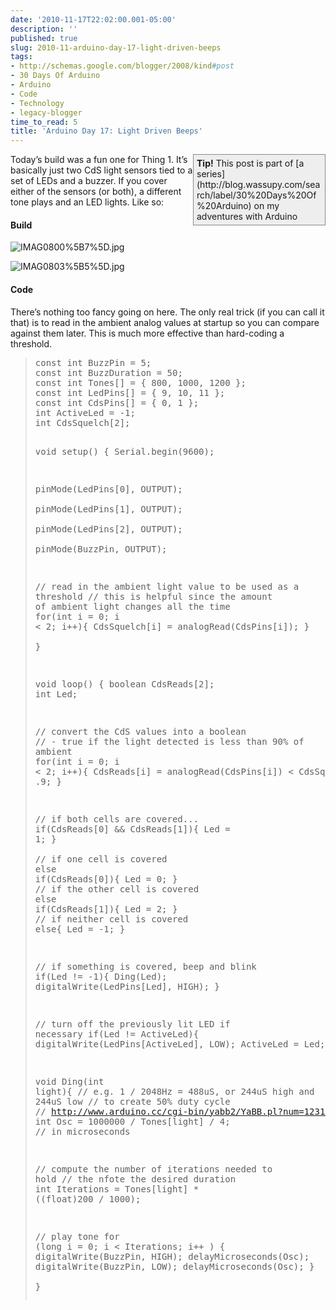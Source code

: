 ```yaml
---
date: '2010-11-17T22:02:00.001-05:00'
description: ''
published: true
slug: 2010-11-arduino-day-17-light-driven-beeps
tags:
- http://schemas.google.com/blogger/2008/kind#post
- 30 Days Of Arduino
- Arduino
- Code
- Technology
- legacy-blogger
time_to_read: 5
title: 'Arduino Day 17: Light Driven Beeps'
---
```


<div style="border-bottom: #888 1px solid; border-left: #888 1px solid; padding-bottom: 5px; background-color: #eee; margin: 0px auto; padding-left: 5px; width: 200px; padding-right: 5px; float: right; border-top: #888 1px solid; border-right: #888 1px solid; padding-top: 5px;"><strong>Tip!</strong> This post is part of [a series](http://blog.wassupy.com/search/label/30%20Days%20Of%20Arduino) on my adventures with Arduino</div>

Today’s build was a fun one for Thing 1. It’s basically just two CdS light sensors tied to a set of LEDs and a buzzer. If you cover either of the sensors (or both), a different tone plays and an LED lights. Like so:  

  <h4>Build</h4>

![IMAG0800%5B7%5D.jpg](IMAG0800%5B7%5D.jpg)</a>

![IMAG0803%5B5%5D.jpg](IMAG0803%5B5%5D.jpg)</a>  <h4>Code</h4>

There’s nothing too fancy going on here. The only real trick (if you can call it that) is to read in the ambient analog values at startup so you can compare against them later. This is much more effective than hard-coding a threshold.
<blockquote>   <pre class="csharpcode"><span class="kwrd">const</span> <span class="kwrd">int</span> BuzzPin = 5;
<span class="kwrd">const</span> <span class="kwrd">int</span> BuzzDuration = 50; 
<span class="kwrd">const</span> <span class="kwrd">int</span> Tones[] = { 800, 1000, 1200 };
<span class="kwrd">const</span> <span class="kwrd">int</span> LedPins[] = { 9, 10, 11 };
<span class="kwrd">const</span> <span class="kwrd">int</span> CdsPins[] = { 0, 1 };
<span class="kwrd">int</span> ActiveLed = -1;
<span class="kwrd">int</span> CdsSquelch[2];

<span class="kwrd">void</span> setup() {
  Serial.begin(9600);

  pinMode(LedPins[0], OUTPUT);    
  pinMode(LedPins[1], OUTPUT);    
  pinMode(LedPins[2], OUTPUT);    
  pinMode(BuzzPin, OUTPUT);

  <span class="rem">// read in the ambient light value to be used as a threshold</span>
  <span class="rem">// this is helpful since the amount of ambient light changes all the time</span>
  <span class="kwrd">for</span>(<span class="kwrd">int</span> i = 0; i &lt; 2; i++){
    CdsSquelch[i] = analogRead(CdsPins[i]);
  }  
}

<span class="kwrd">void</span> loop() {
  boolean CdsReads[2];
  <span class="kwrd">int</span> Led;
  
  <span class="rem">// convert the CdS values into a boolean</span>
  <span class="rem">// - true if the light detected is less than 90% of ambient</span>
  <span class="kwrd">for</span>(<span class="kwrd">int</span> i = 0; i &lt; 2; i++){
    CdsReads[i] = analogRead(CdsPins[i]) &lt; CdsSquelch[i] * .9;
  }

  <span class="rem">// if both cells are covered...</span>
  <span class="kwrd">if</span>(CdsReads[0] &amp;&amp; CdsReads[1]){
    Led = 1; 
  }  
  <span class="rem">// if one cell is covered</span>
  <span class="kwrd">else</span> <span class="kwrd">if</span>(CdsReads[0]){
    Led = 0; 
  }
  <span class="rem">// if the other cell is covered</span>
  <span class="kwrd">else</span> <span class="kwrd">if</span>(CdsReads[1]){
    Led = 2; 
  }
  <span class="rem">// if neither cell is covered</span>
  <span class="kwrd">else</span>{
    Led = -1; 
  }
  
  <span class="rem">// if something is covered, beep and blink</span>
  <span class="kwrd">if</span>(Led != -1){
    Ding(Led); 
    digitalWrite(LedPins[Led], HIGH);
  }
  
  <span class="rem">// turn off the previously lit LED if necessary</span>
  <span class="kwrd">if</span>(Led != ActiveLed){
    digitalWrite(LedPins[ActiveLed], LOW);
    ActiveLed = Led;
  }
}

<span class="kwrd">void</span> Ding(<span class="kwrd">int</span> light){
  <span class="rem">// e.g. 1 / 2048Hz = 488uS, or 244uS high and 244uS low</span>
  <span class="rem">// to create 50% duty cycle</span>
  <span class="rem">// http://www.arduino.cc/cgi-bin/yabb2/YaBB.pl?num=1231194692</span>
  <span class="kwrd">int</span> Osc = 1000000 / Tones[light] / 4; <span class="rem">// in microseconds</span>
  
  <span class="rem">// compute the number of iterations needed to hold</span>
  <span class="rem">// the nfote the desired duration</span>
  <span class="kwrd">int</span> Iterations = Tones[light] * ((<span class="kwrd">float</span>)200 / 1000);
  
  <span class="rem">// play tone</span>
  <span class="kwrd">for</span> (<span class="kwrd">long</span> i = 0; i &lt; Iterations; i++ )
  {
      digitalWrite(BuzzPin, HIGH);
      delayMicroseconds(Osc);
      digitalWrite(BuzzPin, LOW);
      delayMicroseconds(Osc);
  }  
}</pre></blockquote>